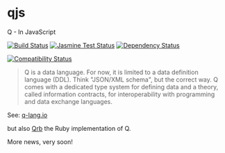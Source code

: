 qjs
===

Q - In JavaScript

[![Build Status](https://travis-ci.org/llambeau/qjs.png?branch=master)](https://travis-ci.org/llambeau/qjs)
[![Jasmine Test Status](https://saucelabs.com/buildstatus/qlangjs)](https://saucelabs.com/u/qlangjs)
[![Dependency Status](https://david-dm.org/llambeau/qjs.png)](https://david-dm.org/llambeau/qjs)

[![Compatibility Status](https://saucelabs.com/browser-matrix/qlangjs.svg)](https://saucelabs.com/u/qlangjs)

> Q is a data language. For now, it is limited to a data definition language (DDL). Think "JSON/XML schema", but the correct way. Q comes with a dedicated type system for defining data and a theory, called information contracts, for interoperability with programming and data exchange languages.


See: [q-lang.io](http://q-lang.io)

but also [Qrb](https://github.com/blambeau/qrb) the Ruby implementation of Q.

More news, very soon!
